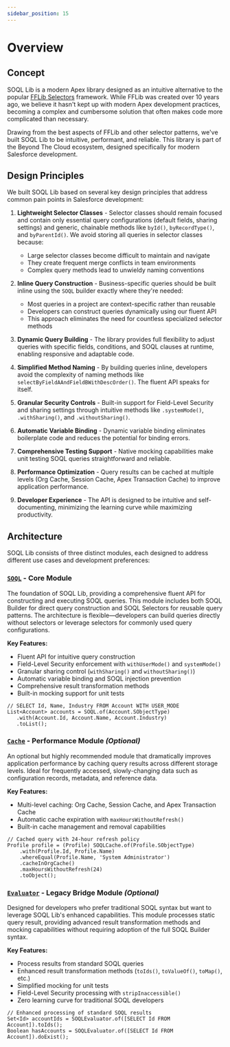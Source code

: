 ```yaml
---
sidebar_position: 15
---
```


# Overview

## Concept

SOQL Lib is a modern Apex library designed as an intuitive alternative to the popular [FFLib Selectors](https://github.com/apex-enterprise-patterns/fflib-apex-common) framework. While FFLib was created over 10 years ago, we believe it hasn't kept up with modern Apex development practices, becoming a complex and cumbersome solution that often makes code more complicated than necessary.

Drawing from the best aspects of FFLib and other selector patterns, we've built SOQL Lib to be intuitive, performant, and reliable. This library is part of the Beyond The Cloud ecosystem, designed specifically for modern Salesforce development.

## Design Principles

We built SOQL Lib based on several key design principles that address common pain points in Salesforce development:

1. **Lightweight Selector Classes** - Selector classes should remain focused and contain only essential query configurations (default fields, sharing settings) and generic, chainable methods like `byId()`, `byRecordType()`, and `byParentId()`. We avoid storing all queries in selector classes because:
   - Large selector classes become difficult to maintain and navigate
   - They create frequent merge conflicts in team environments  
   - Complex query methods lead to unwieldy naming conventions

2. **Inline Query Construction** - Business-specific queries should be built inline using the `SOQL` builder exactly where they're needed:
   - Most queries in a project are context-specific rather than reusable
   - Developers can construct queries dynamically using our fluent API
   - This approach eliminates the need for countless specialized selector methods

3. **Dynamic Query Building** - The library provides full flexibility to adjust queries with specific fields, conditions, and SOQL clauses at runtime, enabling responsive and adaptable code.

4. **Simplified Method Naming** - By building queries inline, developers avoid the complexity of naming methods like `selectByFieldAAndFieldBWithDescOrder()`. The fluent API speaks for itself.

5. **Granular Security Controls** - Built-in support for Field-Level Security and sharing settings through intuitive methods like `.systemMode()`, `.withSharing()`, and `.withoutSharing()`.

6. **Automatic Variable Binding** - Dynamic variable binding eliminates boilerplate code and reduces the potential for binding errors.

7. **Comprehensive Testing Support** - Native mocking capabilities make unit testing SOQL queries straightforward and reliable.

8. **Performance Optimization** - Query results can be cached at multiple levels (Org Cache, Session Cache, Apex Transaction Cache) to improve application performance.

9. **Developer Experience** - The API is designed to be intuitive and self-documenting, minimizing the learning curve while maximizing productivity.

## Architecture

SOQL Lib consists of three distinct modules, each designed to address different use cases and development preferences:

### [`SOQL`](../soql/getting-started.md) - Core Module

The foundation of SOQL Lib, providing a comprehensive fluent API for constructing and executing SOQL queries. This module includes both SOQL Builder for direct query construction and SOQL Selectors for reusable query patterns. The architecture is flexible—developers can build queries directly without selectors or leverage selectors for commonly used query configurations.

**Key Features:**
- Fluent API for intuitive query construction
- Field-Level Security enforcement with `withUserMode()` and `systemMode()`
- Granular sharing control (`withSharing()` and `withoutSharing()`)
- Automatic variable binding and SOQL injection prevention
- Comprehensive result transformation methods
- Built-in mocking support for unit tests

```apex
// SELECT Id, Name, Industry FROM Account WITH USER_MODE
List<Account> accounts = SOQL.of(Account.SObjectType)
   .with(Account.Id, Account.Name, Account.Industry)
   .toList();
```

### [`Cache`](../cache/getting-started.md) - Performance Module _(Optional)_

An optional but highly recommended module that dramatically improves application performance by caching query results across different storage levels. Ideal for frequently accessed, slowly-changing data such as configuration records, metadata, and reference data.

**Key Features:**
- Multi-level caching: Org Cache, Session Cache, and Apex Transaction Cache
- Automatic cache expiration with `maxHoursWithoutRefresh()`
- Built-in cache management and removal capabilities

```apex
// Cached query with 24-hour refresh policy
Profile profile = (Profile) SOQLCache.of(Profile.SObjectType)
    .with(Profile.Id, Profile.Name)
    .whereEqual(Profile.Name, 'System Administrator')
    .cacheInOrgCache()
    .maxHoursWithoutRefresh(24)
    .toObject();
```

### [`Evaluator`](../evaluator/getting-started.md) - Legacy Bridge Module _(Optional)_

Designed for developers who prefer traditional SOQL syntax but want to leverage SOQL Lib's enhanced capabilities. This module processes static query result, providing advanced result transformation methods and mocking capabilities without requiring adoption of the full SOQL Builder syntax.

**Key Features:**
- Process results from standard SOQL queries
- Enhanced result transformation methods (`toIds()`, `toValueOf()`, `toMap()`, etc.)
- Simplified mocking for unit tests
- Field-Level Security processing with `stripInaccessible()`
- Zero learning curve for traditional SOQL developers

```apex
// Enhanced processing of standard SOQL results
Set<Id> accountIds = SOQLEvaluator.of([SELECT Id FROM Account]).toIds();
Boolean hasAccounts = SOQLEvaluator.of([SELECT Id FROM Account]).doExist();
```